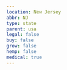 ```yaml
---
location: New Jersey
abbr: NJ
type: state
parent: usa
legal: false
buy: false
grow: false
hemp: false
medical: true
---
```

